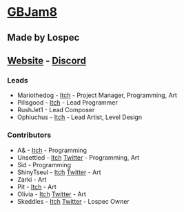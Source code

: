 # [GBJam8](https://itch.io/jam/gbjam-8)
## Made by Lospec
## [Website](https://lospec.com) - [Discord](https://lospec.com/discord)

### Leads
- Mariothedog - [Itch](https://mariothedog.itch.io) - Project Manager, Programming, Art
- Pillsgood - [Itch](https://itch.io/profile/pillsgood) - Lead Programmer
- RushJet1 - Lead Composer
- Ophiuchus - [Itch](https://ophi-chus.itch.io) - Lead Artist, Level Design

### Contributors
- A& - [Itch](https://itch.io/profile/imacedia) - Programming
- Unsettled - [Itch](https://unsettled.itch.io) [Twitter](https://twitter.com/_unsettled_) - Programming, Art
- Sid - Programming
- ShinyTseul - [Itch](https://shinytseul.itch.io) [Twitter](https://twitter.com/shinytseul) - Art
- Zarki - Art
- Pit - [Itch](https://itch.io/profile/pixeltea-studio) - Art
- Olivia - [Itch](https://treelia.itch.io/) [Twitter](https://twitter.com/honkerly) - Art
- Skeddles - [Itch](https://skeddles.itch.io) [Twitter](https://twitter.com/skeddles) - Lospec Owner
